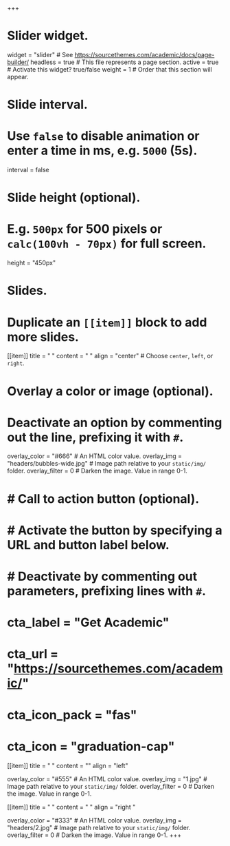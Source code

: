 +++
# Slider widget.
widget = "slider"  # See https://sourcethemes.com/academic/docs/page-builder/
headless = true  # This file represents a page section.
active = true  # Activate this widget? true/false
weight = 1  # Order that this section will appear.

# Slide interval.
# Use `false` to disable animation or enter a time in ms, e.g. `5000` (5s).
interval = false

# Slide height (optional).
# E.g. `500px` for 500 pixels or `calc(100vh - 70px)` for full screen.
height = "450px"

# Slides.
# Duplicate an `[[item]]` block to add more slides.
[[item]]
  title = " "
  content = " "
  align = "center"  # Choose `center`, `left`, or `right`.

  # Overlay a color or image (optional).
  #   Deactivate an option by commenting out the line, prefixing it with `#`.
  overlay_color = "#666"  # An HTML color value.
  overlay_img = "headers/bubbles-wide.jpg"  # Image path relative to your `static/img/` folder.
  overlay_filter = 0  # Darken the image. Value in range 0-1.

#  # Call to action button (optional).
#  #   Activate the button by specifying a URL and button label below.
#  #   Deactivate by commenting out parameters, prefixing lines with `#`.
#  cta_label = "Get Academic"
#  cta_url = "https://sourcethemes.com/academic/"
#  cta_icon_pack = "fas"
#  cta_icon = "graduation-cap"

[[item]]
  title = " "
  content = ""
  align = "left"

  overlay_color = "#555"  # An HTML color value.
  overlay_img = "1.jpg"  # Image path relative to your `static/img/` folder.
  overlay_filter = 0  # Darken the image. Value in range 0-1.

[[item]]
  title = " "
  content = " "
  align = "right "

  overlay_color = "#333"  # An HTML color value.
  overlay_img = "headers/2.jpg"  # Image path relative to your `static/img/` folder.
  overlay_filter = 0  # Darken the image. Value in range 0-1.
+++
